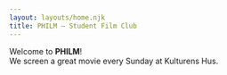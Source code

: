 ```yaml
---
layout: layouts/home.njk
title: PHILM – Student Film Club
---
```


Welcome to **PHILM**!  
We screen a great movie every Sunday at Kulturens Hus.
